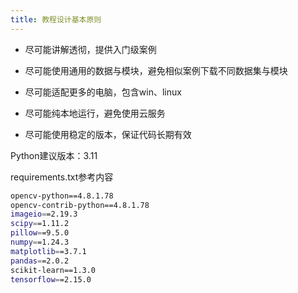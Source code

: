 ```yaml
---
title: 教程设计基本原则
---
```


- 尽可能讲解透彻，提供入门级案例

- 尽可能使用通用的数据与模块，避免相似案例下载不同数据集与模块

- 尽可能适配更多的电脑，包含win、linux

- 尽可能纯本地运行，避免使用云服务

- 尽可能使用稳定的版本，保证代码长期有效

Python建议版本：3.11

requirements.txt参考内容

```bash
opencv-python==4.8.1.78
opencv-contrib-python==4.8.1.78
imageio==2.19.3
scipy==1.11.2
pillow==9.5.0
numpy==1.24.3
matplotlib==3.7.1
pandas==2.0.2
scikit-learn==1.3.0
tensorflow==2.15.0
```

